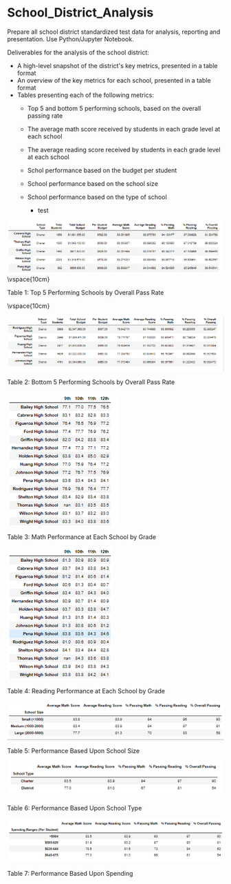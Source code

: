 # School_District_Analysis
Prepare all school district standardized test data for analysis, reporting and presentation.  Use Python/Jupyter Notebook.  

Deliverables for the analysis of the school district: 
* A high-level snapshot of the district's key metrics, presented in a table format
* An overview of the key metrics for each school, presented in a table format
* Tables presenting each of the following metrics:
  * Top 5 and bottom 5 performing schools, based on the overall passing rate
  * The average math score received by students in each grade level at each school
  * The average reading score received by students in each grade level at each school
  * Schol performance based on the budget per student
  * School performance based on the school size 
  * School performance based on the type of school
 
    * test











![Top_5](https://github.com/MikeHankinson/School_District_Analysis/blob/main/Resources/Top_5.PNG)\vspace{10cm}

Table 1: Top 5 Performing Schools by Overall Pass Rate

\vspace{10cm}




![Bottom_5](https://github.com/MikeHankinson/School_District_Analysis/blob/main/Resources/Bottom_5.PNG)

Table 2: Bottom 5 Performing Schools by Overall Pass Rate






![Math_by_Grade](https://github.com/MikeHankinson/School_District_Analysis/blob/main/Resources/Math_by_Grade.PNG)

Table 3: Math Performance at Each School by Grade






![Reading_by_Grade](https://github.com/MikeHankinson/School_District_Analysis/blob/main/Resources/Reading_by_Grade.PNG)

Table 4: Reading Performance at Each School by Grade







![School_Size](https://github.com/MikeHankinson/School_District_Analysis/blob/main/Resources/Scores_by_School_Size.PNG)

Table 5: Performance Based Upon School Size






![School_Type](https://github.com/MikeHankinson/School_District_Analysis/blob/main/Resources/Scores_by_School_Type.PNG)

Table 6: Performance Based Upon School Type






![School_Spending](https://github.com/MikeHankinson/School_District_Analysis/blob/main/Resources/Scores_by_Spending.PNG)

Table 7: Performance Based Upon Spending






